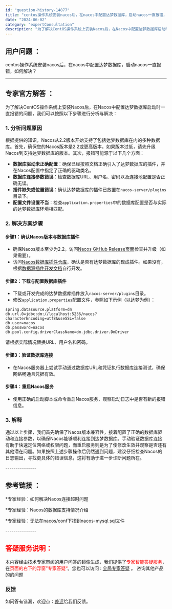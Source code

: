 ```yaml
---
id: "question-history-14877"
title: "centos操作系统安装nacos后，在nacos中配置达梦数据库，启动nacos一直报错，如何解决？"
date: "2024-06-02"
category: "expertConsultation"
description: "为了解决CentOS操作系统上安装Nacos后，在Nacos中配置达梦数据库启动时一直报错的问题，我们可以按照以下步骤进行分析与解决：### 1. 分析问题原因根据提供的知识，Nacos从2.2版本开始支持了包括达梦数据库在内的多种数据库。首先，确保您的Nacos版本是2.2或更高版本。如果版本过低"
---
```


## 用户问题 ： 
 centos操作系统安装nacos后，在nacos中配置达梦数据库，启动nacos一直报错，如何解决？  

---------------
## 专家官方解答 ：

为了解决CentOS操作系统上安装Nacos后，在Nacos中配置达梦数据库启动时一直报错的问题，我们可以按照以下步骤进行分析与解决：

### 1. 分析问题原因

根据提供的知识，Nacos从2.2版本开始支持了包括达梦数据库在内的多种数据库。首先，确保您的Nacos版本是2.2或更高版本。如果版本过低，请先升级Nacos到支持达梦数据库的版本。其次，报错可能源于以下几个方面：

- **数据库驱动未正确配置**：确保已经按照文档正确引入了达梦数据库的插件，并在Nacos配置中指定了正确的驱动类名。
- **数据库连接参数错误**：检查数据库URL、用户名、密码以及连接池配置是否正确无误。
- **插件缺失或位置错误**：确认达梦数据库的插件已放置在`nacos-server/plugins`目录下。
- **配置文件设置不当**：检查`application.properties`中的数据库配置是否与实际的达梦数据库环境相匹配。

### 2. 解决方案步骤

#### 步骤1：确认Nacos版本与数据库插件
- 确保Nacos版本至少为2.2。访问[Nacos GitHub Release页面](https://github.com/alibaba/nacos/releases)检查并升级（如果需要）。
- 访问[Nacos数据库插件仓库](https://github.com/nacos-group/nacos-plugin/tree/develop/nacos-datasource-plugin-ext)，确认是否有达梦数据库的现成插件。如果没有，根据[数据源插件开发文档](https://nacos.io/docs/latest/plugin/datasource-plugin/)自行开发。

#### 步骤2：下载与配置数据库插件
- 下载或开发完成的达梦数据库插件放入`nacos-server/plugins`目录。
- 修改`application.properties`配置文件，参照如下示例（以达梦为例）：
```properties
spring.datasource.platform=dm
db.url.0=jdbc:dm://localhost:5236/nacos?characterEncoding=utf8&useSSL=false
db.user=nacos
db.password=nacos
db.pool.config.driverClassName=dm.jdbc.driver.DmDriver
```
请根据实际情况替换URL、用户名和密码。

#### 步骤3：验证数据库连接
- 在Nacos服务器上尝试手动通过数据库URL和凭证执行数据库连接测试，确保网络畅通且凭据有效。

#### 步骤4：重启Nacos服务
- 使用正确的启动脚本或命令重启Nacos服务，观察启动日志中是否有新的报错信息。

### 3. 解释

通过以上步骤，我们首先确保了Nacos版本兼容性，接着配置了正确的数据库驱动和连接参数，以确保Nacos能够顺利连接到达梦数据库。手动验证数据库连接有助于快速定位网络或权限问题，而重启服务则是为了使修改生效并观察是否还有其他潜在问题。如果按照上述步骤操作后仍然遇到问题，建议仔细检查Nacos的日志输出，寻找更具体的错误信息，这将有助于进一步诊断问题所在。


<font color="#949494">---------------</font> 


## 参考链接 ：

*专家经验：如何解决Nacos连接超时问题 
 
 *专家经验：Nacos的数据库支持情况介绍 
 
 *专家经验：无法在nacos/conf下找到nacos-mysql.sql文件 


 <font color="#949494">---------------</font> 
 


## <font color="#FF0000">答疑服务说明：</font> 

本内容经由技术专家审阅的用户问答的镜像生成，我们提供了<font color="#FF0000">专家智能答疑服务</font>，在<font color="#FF0000">页面的右下的浮窗”专家答疑“</font>。您也可以访问 : [全局专家答疑](https://answer.opensource.alibaba.com/docs/intro) 。 咨询其他产品的的问题

### 反馈
如问答有错漏，欢迎点：[差评](https://ai.nacos.io/user/feedbackByEnhancerGradePOJOID?enhancerGradePOJOId=14902)给我们反馈。
